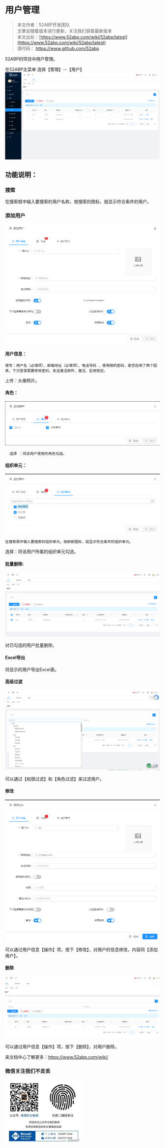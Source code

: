 # 用户管理

> 本文作者：52ABP开发团队 </br>
> 文章会随着版本进行更新，关注我们获取最新版本 </br>
> 本文出处：[https://www.52abp.com/wiki/52abp/latest](https://www.52abp.com/wiki/52abp/latest) </br>
> 源代码： https://www.github.com/52abp </br>
 

52ABP的项目中用户管理。

 
在52ABP主菜单   选择【管理】--【用户】
![image](images/Features-52ABP-NG-User-Management-1.png)

## 功能说明：

### 搜索


   在搜索框中输入要搜索的用户名称，按搜索的图标，就显示符合条件的用户。

### 添加用户

 ![image](images/Features-52ABP-NG-User-Management-2.png)

#### 用户信息：

 

    填写：用户名（必填项）、邮箱地址（必填项）、电话号码 、使用随机密码、是否启用了两个因素、下次登录需要修改密码、发送激活邮件、激活、启用锁定。
   上传：头像照片。

#### 角色：

 ![image](images/Features-52ABP-NG-User-Management-3.png)


      选择 ：将该用户使用的角色勾选。

#### 组织单元：

 ![image](images/Features-52ABP-NG-User-Management-4.png)


    在搜索框中输入要搜索的组织单元，按刷新图标，就显示符合条件的组织单元。
   选择：将该用户所属的组织单元勾选。

#### 批量删除:
 ![image](images/Features-52ABP-NG-User-Management-5.png)


   对已勾选的用户批量删除。

####   Excel导出

   将显示的用户导出Excel表。

####  高级过滤
 ![image](images/Features-52ABP-NG-User-Management-6.png)


  可以通过【权限过滤】和【角色过滤】来过滤用户。

####   修改
 ![image](images/Features-52ABP-NG-User-Management-7.png)


  可以通过用户信息【操作】项，按下【修改】，对用户的信息修改，内容同【添加用户】。

####  删除
 ![image](images/Features-52ABP-NG-User-Management-8.png)


  可以通过用户信息【操作】项，按下【删除】，对用户删除。 



 


来文档中心了解更多：https://www.52abp.com/wiki/ 

### 微信关注我们不走丢

<img src="https://raw.githubusercontent.com/52ABP/Documents/V0.16/src/mvc/images/jiaoluowechat.png" class="img-fluid text-center " alt="公众号：角落的白板报" style="
    height: 80;
    width: 250px;"/>
